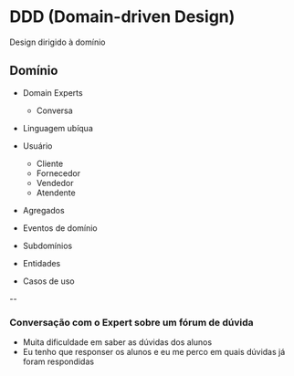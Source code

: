 # DDD (Domain-driven Design)

Design dirigido à domínio

## Domínio

- Domain Experts
  - Conversa
- Linguagem ubíqua

- Usuário
  - Cliente
  - Fornecedor
  - Vendedor
  - Atendente

- Agregados
- Eventos de domínio
- Subdomínios
- Entidades
- Casos de uso


--

### Conversação com o Expert sobre um fórum de dúvida
- Muita dificuldade em saber as dúvidas dos alunos
- Eu tenho que responser os alunos e eu me perco em quais dúvidas já foram respondidas

